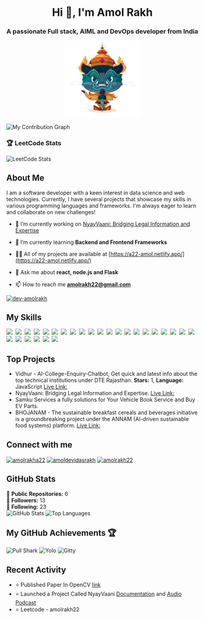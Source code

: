 <h1 align="center">Hi 👋, I'm Amol Rakh</h1>
<h3 align="center">A passionate Full stack, AIML and DevOps developer from India</h3>
<p align="center">
  
  <img src="https://github.com/dev-amolrakh/dev-amolrakh/blob/main/git-demonfinal.png" alt="Dojocat" width="200" height="200">
 
</p>


![My Contribution Graph](https://github-readme-activity-graph.vercel.app/graph?username=dev-amolrakh&theme=react-dark&hide_border=true&area=true)


### 🏆 LeetCode Stats
![LeetCode Stats](https://leetcard.jacoblin.cool/amolrakh22theme=dark&font=Montserrat&ext=heatmap&layout=horizontal)






## About Me

I am a software developer with a keen interest in data science and web technologies. Currently, I have several projects that showcase my skills in various programming languages and frameworks. I'm always eager to learn and collaborate on new challenges!

- 🔭 I’m currently working on [NyayVaani: Bridging Legal Information and Expertise](https://nyay-vaani.vercel.app/)

- 🌱 I’m currently learning **Backend and Frontend Frameworks**

- 👨‍💻 All of my projects are available at [https://a22-amol.netlify.app/](https://a22-amol.netlify.app/)

- 💬 Ask me about **react, node.js and Flask**

- 📫 How to reach me **amolrakh22@gmail.com**
  

<p align="left"> <a href="https://github.com/ryo-ma/github-profile-trophy"><img src="https://github-profile-trophy.vercel.app/?username=dev-amolrakh" alt="dev-amolrakh" /></a> </p>

## My Skills

<img src="https://img.shields.io/badge/C++-%2300599C.svg?logo=c%2B%2B&logoColor=white"> 
<img src="https://img.shields.io/badge/C-00599C?logo=c&logoColor=white"> 
<img src="https://img.shields.io/badge/CSS-1572B6?logo=css3&logoColor=fff"> 
<img src="https://img.shields.io/badge/JavaScript-F7DF1E?logo=javascript&logoColor=000"> 
<img src="https://img.shields.io/badge/Python-3776AB?logo=python&logoColor=fff"> 
<img src="https://img.shields.io/badge/HTML-%23E34F26.svg?logo=html5&logoColor=white"> 
<img src="https://img.shields.io/badge/React-61DAFB?logo=react&logoColor=white"> 
<img src="https://img.shields.io/badge/Tailwind%20CSS-%2338B2AC.svg?logo=tailwind-css&logoColor=white"> 
<img src="https://img.shields.io/badge/JSON-000?logo=json&logoColor=fff"> 
<img src="https://img.shields.io/badge/Markdown-%23000000.svg?logo=markdown&logoColor=white"> 
<img src="https://img.shields.io/badge/XML-767C52?logo=xml&logoColor=fff"> 
<img src="https://img.shields.io/badge/FastAPI-009485.svg?logo=fastapi&logoColor=white"> 
<img src="https://img.shields.io/badge/Flask-000?logo=flask&logoColor=fff"> 
<img src="https://img.shields.io/badge/Node.js-6DA55F?logo=node.js&logoColor=white"> 
<img src="https://img.shields.io/badge/MySQL-4479A1?logo=mysql&logoColor=fff"> 
<img src="https://img.shields.io/badge/MongoDB-%234ea94b.svg?logo=mongodb&logoColor=white"> 
<img src="https://img.shields.io/badge/Postgres-%23316192.svg?logo=postgresql&logoColor=white"> 
<img src="https://img.shields.io/badge/Vercel-%23000000.svg?logo=vercel&logoColor=white"> 
<img src="https://img.shields.io/badge/Hostinger-673DE6?logo=hostinger&logoColor=fff"> 
<img src="https://img.shields.io/badge/Vite-646CFF?logo=vite&logoColor=fff"> 
<img src="https://img.shields.io/badge/GitHub%20Copilot-000?logo=githubcopilot&logoColor=fff"> 
<img src="https://img.shields.io/badge/Google%20Gemini-886FBF?logo=googlegemini&logoColor=fff"> 
<img src="https://img.shields.io/badge/Hugging%20Face-FFD21E?logo=huggingface&logoColor=000"> 
<img src="https://img.shields.io/badge/GitHub-%23121011.svg?logo=github&logoColor=white"> 
<img src="https://img.shields.io/badge/GitLab-FC6D26?logo=gitlab&logoColor=fff"> 
<img src="https://img.shields.io/badge/npm-CB3837?logo=npm&logoColor=fff"> 
<img src="https://img.shields.io/badge/Bootstrap-7952B3?logo=bootstrap&logoColor=fff">

## Top Projects

- Vidhur - AI-College-Enquiry-Chatbot, Get quick and latest info about the top technical institutions under DTE Rajasthan. **Stars:** 1, **Language:** JavaScript [Live Link:](https://vidhur.netlify.app/)
- NyayVaani: Bridging Legal Information and Expertise. [Live Link: ](https://nyay-vaani.vercel.app/)
- Samku Services a fully solutions for Your Vehicle Book Service and Buy EV Parts.
- BHOJANAM - The sustainable breakfast cereals and beverages initiative is a groundbreaking project under the ANNAM (AI-driven sustainable food systems) platform. [Live Link: ](https://bhojanam-starhaus.netlify.app/)

## Connect with me

<p align="left">
<a href="https://linkedin.com/in/amolrakha22" target="blank"><img align="center" src="https://raw.githubusercontent.com/rahuldkjain/github-profile-readme-generator/master/src/images/icons/Social/linked-in-alt.svg" alt="amolrakha22" height="30" width="40" /></a>
<a href="https://kaggle.com/amoldevidasrakh" target="blank"><img align="center" src="https://raw.githubusercontent.com/rahuldkjain/github-profile-readme-generator/master/src/images/icons/Social/kaggle.svg" alt="amoldevidasrakh" height="30" width="40" /></a>
<a href="https://www.leetcode.com/amolrakh22" target="blank"><img align="center" src="https://raw.githubusercontent.com/rahuldkjain/github-profile-readme-generator/master/src/images/icons/Social/leet-code.svg" alt="amolrakh22" height="30" width="40" /></a>
</p>

## GitHub Stats

🌟 **Public Repositories:** 6  
👥 **Followers:** 13  
👤 **Following:** 23  
![GitHub Stats](https://github-readme-stats.vercel.app/api?username=dev-amolrakh&show_icons=true&theme=radical)   ![Top Languages](https://github-readme-stats.vercel.app/api/top-langs/?username=dev-amolrakh&layout=compact&theme=tokyonight&hide_border=true)

## My GitHub Achievements 🏆
![Pull Shark](https://github.githubassets.com/assets/pull-shark-default-498c279a747d.png)
![Yolo](https://github.githubassets.com/assets/yolo-default-be0bbff04951.png)
![Gitty](https://github.githubassets.com/assets/quickdraw-default-39c6aec8ff89.png)



## Recent Activity

- ⭐️ Published Paper In OpenCV [link](https://journals.tultech.eu/index.php/jtse/article/view/202) 
- ⭐️ Launched a Project Called NyayVaani [Documentation](https://drive.google.com/file/d/17U7bf3zzod9cFAY_0FN5Iz6T0ShAnKCr/view) and [Audio Podcast](https://drive.google.com/file/d/1UMqx6FpjAOxEWjwrtFyYtvIrTZSD-OF8/view) 
- ⭐️ Leetcode - amolrakh22


